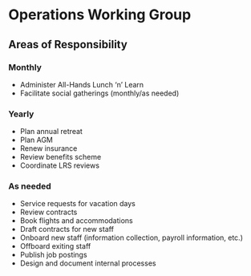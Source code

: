 # Operations Working Group

## Areas of Responsibility

### Monthly

- Administer All-Hands Lunch ‘n’ Learn
- Facilitate social gatherings (monthly/as needed)

### Yearly

- Plan annual retreat
- Plan AGM
- Renew insurance
- Review benefits scheme
- Coordinate LRS reviews

### As needed

- Service requests for vacation days
- Review contracts
- Book flights and accommodations
- Draft contracts for new staff
- Onboard new staff (information collection, payroll information, etc.)
- Offboard exiting staff
- Publish job postings
- Design and document internal processes
